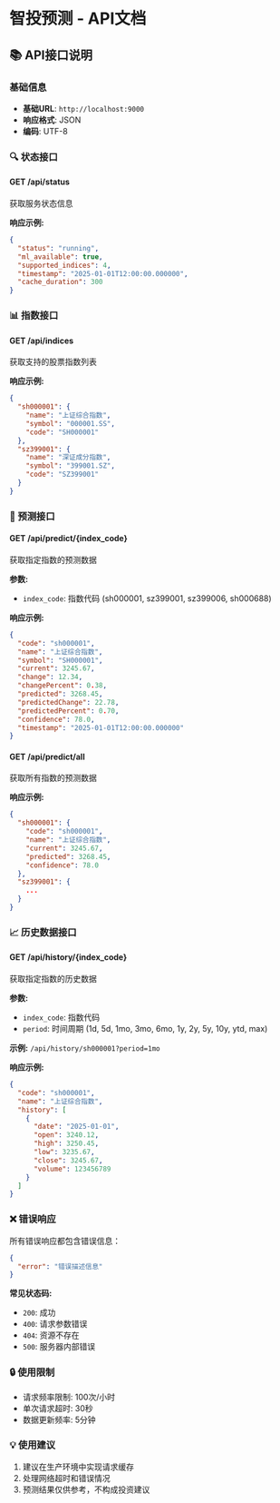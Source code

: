 # 智投预测 - API文档

## 📚 API接口说明

### 基础信息

- **基础URL**: `http://localhost:9000`
- **响应格式**: JSON
- **编码**: UTF-8

### 🔍 状态接口

#### GET /api/status

获取服务状态信息

**响应示例:**
```json
{
  "status": "running",
  "ml_available": true,
  "supported_indices": 4,
  "timestamp": "2025-01-01T12:00:00.000000",
  "cache_duration": 300
}
```

### 📊 指数接口

#### GET /api/indices

获取支持的股票指数列表

**响应示例:**
```json
{
  "sh000001": {
    "name": "上证综合指数",
    "symbol": "000001.SS",
    "code": "SH000001"
  },
  "sz399001": {
    "name": "深证成分指数", 
    "symbol": "399001.SZ",
    "code": "SZ399001"
  }
}
```

### 🤖 预测接口

#### GET /api/predict/{index_code}

获取指定指数的预测数据

**参数:**
- `index_code`: 指数代码 (sh000001, sz399001, sz399006, sh000688)

**响应示例:**
```json
{
  "code": "sh000001",
  "name": "上证综合指数",
  "symbol": "SH000001",
  "current": 3245.67,
  "change": 12.34,
  "changePercent": 0.38,
  "predicted": 3268.45,
  "predictedChange": 22.78,
  "predictedPercent": 0.70,
  "confidence": 78.0,
  "timestamp": "2025-01-01T12:00:00.000000"
}
```

#### GET /api/predict/all

获取所有指数的预测数据

**响应示例:**
```json
{
  "sh000001": {
    "code": "sh000001",
    "name": "上证综合指数",
    "current": 3245.67,
    "predicted": 3268.45,
    "confidence": 78.0
  },
  "sz399001": {
    ...
  }
}
```

### 📈 历史数据接口

#### GET /api/history/{index_code}

获取指定指数的历史数据

**参数:**
- `index_code`: 指数代码
- `period`: 时间周期 (1d, 5d, 1mo, 3mo, 6mo, 1y, 2y, 5y, 10y, ytd, max)

**示例:** `/api/history/sh000001?period=1mo`

**响应示例:**
```json
{
  "code": "sh000001",
  "name": "上证综合指数",
  "history": [
    {
      "date": "2025-01-01",
      "open": 3240.12,
      "high": 3250.45,
      "low": 3235.67,
      "close": 3245.67,
      "volume": 123456789
    }
  ]
}
```

### ❌ 错误响应

所有错误响应都包含错误信息：

```json
{
  "error": "错误描述信息"
}
```

**常见状态码:**
- `200`: 成功
- `400`: 请求参数错误
- `404`: 资源不存在
- `500`: 服务器内部错误

### 🔒 使用限制

- 请求频率限制: 100次/小时
- 单次请求超时: 30秒
- 数据更新频率: 5分钟

### 💡 使用建议

1. 建议在生产环境中实现请求缓存
2. 处理网络超时和错误情况
3. 预测结果仅供参考，不构成投资建议
